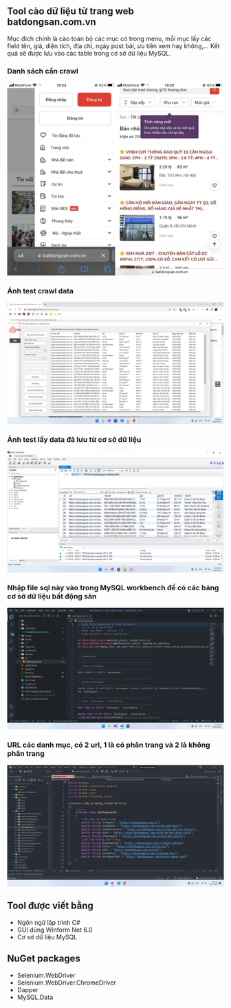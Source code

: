 ## Tool cào dữ liệu từ trang web batdongsan.com.vn
Mục đích chính là cào toàn bộ các mục có trong menu, mỗi mục lấy các field tên, giá, diện tích, địa chỉ, ngày post bài, ưu tiên xem hay không,...
Kết quả sẽ được lưu vào các table trong cơ sở dữ liệu MySQL.
### Danh sách cần crawl
![danh sách cần crawl](/Images/1.png)
### Ảnh test crawl data
![ảnh test crawl data](/Images/2.png)
### Ảnh test lấy data đã lưu từ cơ sở dữ liệu
![ảnh test lấy data đã lưu từ cơ sở dữ liệu](/Images/3.png)
### Nhập file sql này vào trong MySQL workbench để có các bảng cơ sở dữ liệu bất động sản
![Nhập file sql này vào trong MySQL workbench để có các bảng cơ sở dữ liệu bất động sản](/Images/4.png)
### URL các danh mục, có 2 url, 1 là có phân trang và 2 là không phân trang
![URL các danh mục, có 2 url, 1 là có phân trang và 2 là không phân trang](/Images/5.png)
## Tool được viết bằng 
- Ngôn ngữ lập trình C#
- GUI dùng Winform Net 6.0
- Cơ sở dữ liệu MySQL
## NuGet packages
- Selenium.WebDriver
- Selenium.WebDriver.ChromeDriver
- Dapper
- MySQL.Data